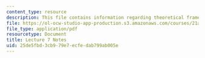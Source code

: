 ```yaml
---
content_type: resource
description: This file contains information regarding theoretical frames.
file: https://ol-ocw-studio-app-production.s3.amazonaws.com/courses/21a-215-disease-and-health-culture-society-and-ethics-spring-2012/25de5fbd3cb979e7ecfedab799ab005e_MIT21A_215S12_lecture_07.pdf
file_type: application/pdf
resourcetype: Document
title: Lecture 7 Notes
uid: 25de5fbd-3cb9-79e7-ecfe-dab799ab005e
---
```

